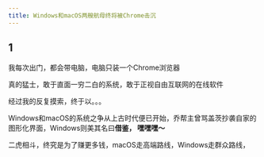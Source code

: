 ```yaml
---
title: Windows和macOS两艘航母终将被Chrome击沉
---
```


## 1



我每次出门，都会带电脑，电脑只装一个Chrome浏览器



真的猛士，敢于直面一穷二白的系统，敢于正视自由互联网的在线软件



经过我的反复摸索，终于以。。。



Windows和macOS的系统之争从上古时代便已开始，乔帮主曾骂盖茨抄袭自家的图形化界面，Windows则美其名曰**借鉴， 嘿嘿嘿～**



二虎相斗，终究是为了赚更多钱，macOS走高端路线，Windows走群众路线，





